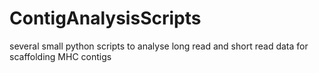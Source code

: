 # ContigAnalysisScripts
several small python scripts to analyse long read and short read data for scaffolding MHC contigs
